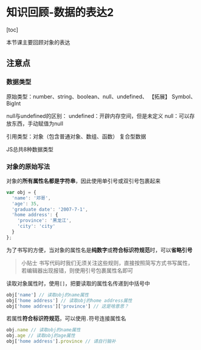 <!--
 * @Description:
 * @Version: 1.0
 * @Author: hzj
 * @Date: 2024-03-17 06:08:26
 * @LastEditors: hzj
 * @LastEditTime: 2024-03-17 06:32:07
-->
# 知识回顾-数据的表达2

[toc]

本节课主要回顾对象的表达

## 注意点

### 数据类型

原始类型：number、string、boolean、null、undefined、
【拓展】
Symbol、BigInt

null与undefined的区别：
undefined：开辟内存空间，但是未定义
null：可以存放东西，手动赋值为null

引用类型：对象（包含普通对象、数组、函数）  复合型数据

JS总共8种数据类型

### 对象的原始写法

对象的**所有属性名都是字符串**，因此使用单引号或双引号包裹起来

```js
var obj = {
  'name': '邓哥',
  'age': 35,
  'graduate date': '2007-7-1',
  'home address': {
    'province': '黑龙江',
    'city': 'city'
  }
};
```

为了书写的方便，当对象的属性名是**纯数字**或**符合标识符规范**时，可以**省略引号**

> 小贴士
> 书写代码时我们无须关注这些规则，直接按照简写方式书写属性，若编辑器出现报错，则使用引号包裹属性名即可

读取对象属性时，使用`[]`，把要读取的属性名传递到中括号中

```js
obj['name'] // 读取obj的name属性
obj['home address'] // 读取obj的home address属性
obj['home address']['province'] // 这是啥意思？
```

若属性**符合标识符规范**，可以使用`.`符号连接属性名

```js
obj.name // 读取obj的name属性
obj.age // 读取obj的age属性
obj['home address'].province // 请自行脑补
```